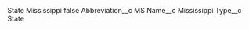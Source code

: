 <?xml version="1.0" encoding="UTF-8"?>
<CustomMetadata xmlns="http://soap.sforce.com/2006/04/metadata" xmlns:xsi="http://www.w3.org/2001/XMLSchema-instance" xmlns:xsd="http://www.w3.org/2001/XMLSchema">
    <label>State Mississippi</label>
    <protected>false</protected>
    <values>
        <field>Abbreviation__c</field>
        <value xsi:type="xsd:string">MS</value>
    </values>
    <values>
        <field>Name__c</field>
        <value xsi:type="xsd:string">Mississippi</value>
    </values>
    <values>
        <field>Type__c</field>
        <value xsi:type="xsd:string">State</value>
    </values>
</CustomMetadata>
